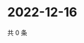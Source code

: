 # 2022-12-16

共 0 条

<!-- BEGIN WEIBO -->
<!-- 最后更新时间 Fri Dec 16 2022 17:12:58 GMT+0800 (China Standard Time) -->

<!-- END WEIBO -->
